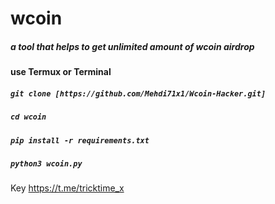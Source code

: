 # wcoin
##### a tool that helps to get unlimited amount of wcoin airdrop
#### use Termux or Terminal  

##### `git clone [https://github.com/Mehdi71x1/Wcoin-Hacker.git]`
##### `cd wcoin`
##### `pip install -r requirements.txt`
##### `python3 wcoin.py`

Key https://t.me/tricktime_x
















